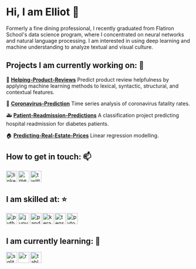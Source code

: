 # Hi, I am Elliot 👋

Formerly a fine dining professional, I recently graduated from Flatiron School's data science program, where I concentrated on neural networks and natural language processing. I am interested in using deep learning and machine understanding to analyze textual and visual culture.


## Projects I am currently working on: :telescope:
:100: [**Helping-Product-Reviews**](https://github.com/thisiselliot/HelpingProductReviews)
Predict product review helpfulness by applying machine learning methods to lexical, syntactic, structural, and contextual features.

:hospital: [**Coronavirus-Prediction**](https://github.com/thisiselliot/Coronavirus-Prediction)
Time series analysis of coronavirus fatality rates.

:ambulance: [**Patient-Readmission-Predictions**](https://github.com/thisiselliot/Patient-Readmission-Predictions)
A classification project predicting hospital readmission for diabetes patients.

:house: [**Predicting-Real-Estate-Prices**](https://github.com/thisiselliot/Predicting-Real-Estate-Prices-in-King-County-WA)
Linear regression modelling.


## How to get in touch: :mailbox:
<p>
  <a href="https://www.linkedin.com/in/elliot-macy/"><img align="left" src="https://cdn.jsdelivr.net/npm/simple-icons@3.0.1/icons/linkedin.svg" alt="linkedin" title="linkedin" height="30" width="30"></a>
  <a href="https://elimacy.medium.com/"><img align="left" src="https://cdn.jsdelivr.net/npm/simple-icons@3.0.1/icons/medium.svg" alt="medium" title="medium" height="30" width="30"></a>
  <a href="https://twitter.com/EliMacy/"><img align="left" src="https://cdn.jsdelivr.net/npm/simple-icons@3.0.1/icons/twitter.svg" alt="twitter" title="twitter" height="30" width="30"></a>
</p>

<br>
<br>

## I am skilled at: :star:
<p>
  <a href="https://www.python.org/"><img align="left" src="https://cdn.jsdelivr.net/npm/simple-icons@3.0.1/icons/python.svg" title="python" height="30" width="30"></a>
  <a href="https://jupyter.org/"><img align="left" src="https://cdn.jsdelivr.net/npm/simple-icons@3.0.1/icons/jupyter.svg" alt="jupyter" title="jupyter" height="30" width="30"></a>
  <a href="https://pandas.pydata.org/"><img align="left" src="https://cdn.jsdelivr.net/npm/simple-icons@3.0.1/icons/pandas.svg" alt="pandas" title="pandas" height="30" width="30"></a>
  <a href="https://keras.io/"><img align="left" src="https://cdn.jsdelivr.net/npm/simple-icons@3.0.1/icons/keras.svg" alt="keras" title="keras" height="30" width="30"></a>
  <a href="https://www.tensorflow.org/"><img align="left" src="https://cdn.jsdelivr.net/npm/simple-icons@3.0.1/icons/tensorflow.svg" alt="tensorflow" title="tensorflow" height="30" width="30"></a>
  <a href="https://pytorch.org/"><img align="left" src="https://cdn.jsdelivr.net/npm/simple-icons@3.0.1/icons/pytorch.svg" alt="pytorch" title="pytorch" height="30" width="30"></a>
</p>

<br>
<br>

## I am currently learning: :seedling:
<p>
    <a href="https://sqlite.org/"><img align="left" src="https://cdn.jsdelivr.net/npm/simple-icons@3.0.1/icons/sqlite.svg" alt="sqlite" title="sqlite" height="30" width="30"></a>
    <a href="https://www.r-project.org/"><img align="left" src="https://cdn.jsdelivr.net/npm/simple-icons@3.0.1/icons/r.svg" alt="r" title="r" height="30" width="30"></a>
    <a href="https://www.tableau.com/"><img align="left" src="https://cdn.jsdelivr.net/npm/simple-icons@3.0.1/icons/tableau.svg" alt="tableau" title="tableau" height="30" width="30"></a>
</p>

